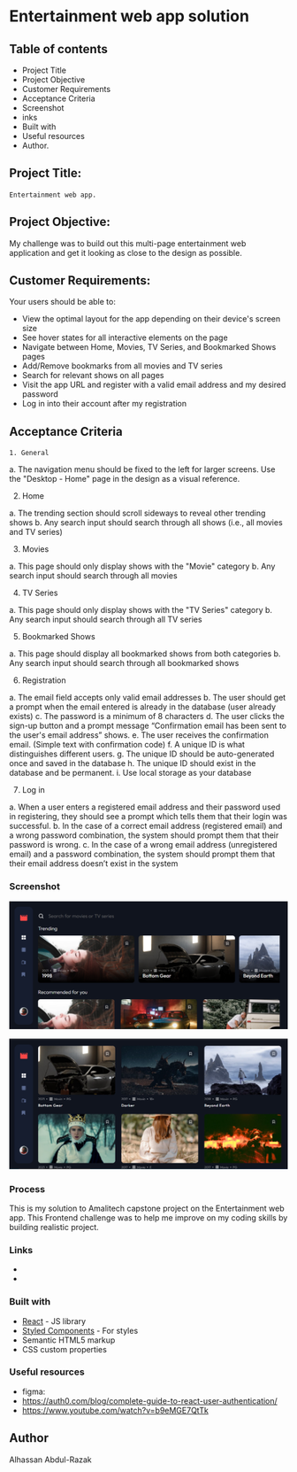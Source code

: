 # Entertainment web app solution

## Table of contents

  - Project Title
  - Project Objective
  - Customer Requirements
  - Acceptance Criteria
  - Screenshot
  - inks
  - Built with
  - Useful resources
  - Author.

##  Project Title: 
    Entertainment web app.

## Project Objective:
  My challenge was to build out this multi-page entertainment web application and get it looking as close to the design as possible.

## Customer Requirements:
  Your users should be able to:
- View the optimal layout for the app depending on their device's screen size
- See hover states for all interactive elements on the page
- Navigate between Home, Movies, TV Series, and Bookmarked Shows pages
- Add/Remove bookmarks from all movies and TV series
- Search for relevant shows on all pages
- Visit the app URL and register with a valid email address and my desired password
- Log in into their account after my registration

## Acceptance Criteria
    1. General

a. The navigation menu should be fixed to the left for larger screens. Use the 
"Desktop - Home" page in the design as a visual reference.

2. Home

a. The trending section should scroll sideways to reveal other trending shows
b. Any search input should search through all shows (i.e., all movies and TV series)

3. Movies

a. This page should only display shows with the "Movie" category
b. Any search input should search through all movies

4. TV Series

a. This page should only display shows with the "TV Series" category
b. Any search input should search through all TV series

5. Bookmarked Shows

a. This page should display all bookmarked shows from both categories
b. Any search input should search through all bookmarked shows

6. Registration

a. The email field accepts only valid email addresses
b. The user should get a prompt when the email entered is already in the database 
(user already exists)
c. The password is a minimum of 8 characters
d. The user clicks the sign-up button and a prompt message “Confirmation email 
has been sent to the user's email address” shows.
e. The user receives the confirmation email. (Simple text with confirmation code)
f. A unique ID is what distinguishes different users.
g. The unique ID should be auto-generated once and saved in the database
h. The unique ID should exist in the database and be permanent.
i. Use local storage as your database

7. Log in

a. When a user enters a registered email address and their password used in 
registering, they should see a prompt which tells them that their login was 
successful.
b. In the case of a correct email address (registered email) and a wrong password 
combination, the system should prompt them that their password is wrong.
c. In the case of a wrong email address (unregistered email) and a password 
combination, the system should prompt them that their email address doesn’t exist 
in the system

### Screenshot

![img](./public/entertain.png)

![text](./public/entertain1.png)

### Process

This is my solution to Amalitech capstone project on the Entertainment web app. This Frontend challenge was to help me improve on my coding skills by building realistic project.

### Links

- [Solution URL]: https://github.com/AbdulRazak2/Entertainment_web_app.git
- [Live Site URL]: https://alhassanabdulrazak.netlify.app/

### Built with

-  [React](https://reactjs.org/) - JS library
- [Styled Components](https://styled-components.com/) - For styles
- Semantic HTML5 markup
- CSS custom properties


### Useful resources

- figma:
- https://auth0.com/blog/complete-guide-to-react-user-authentication/
- https://www.youtube.com/watch?v=b9eMGE7QtTk


## Author
Alhassan Abdul-Razak

